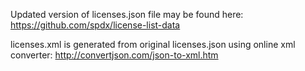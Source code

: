 Updated version of licenses.json file may be found here:
https://github.com/spdx/license-list-data

licenses.xml is generated from original licenses.json using online xml converter:
http://convertjson.com/json-to-xml.htm
